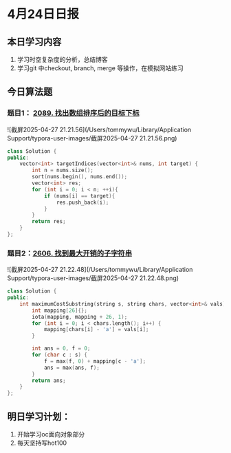 # 4月24日日报

## 本日学习内容

1. 学习时空复杂度的分析，总结博客
2. 学习git 中checkout, branch, merge 等操作，在模拟网站练习

## 今日算法题

### 题目1： [2089. 找出数组排序后的目标下标](https://leetcode.cn/problems/find-target-indices-after-sorting-array/)

![截屏2025-04-27 21.21.56](/Users/tommywu/Library/Application Support/typora-user-images/截屏2025-04-27 21.21.56.png)

```cpp
class Solution {
public:
    vector<int> targetIndices(vector<int>& nums, int target) {
        int n = nums.size();
        sort(nums.begin(), nums.end());
        vector<int> res;
        for (int i = 0; i < n; ++i){
            if (nums[i] == target){
                res.push_back(i);
            }
        }
        return res;
    }
};

```



### 题目2：[2606. 找到最大开销的子字符串](https://leetcode.cn/problems/find-the-substring-with-maximum-cost/)

![截屏2025-04-27 21.22.48](/Users/tommywu/Library/Application Support/typora-user-images/截屏2025-04-27 21.22.48.png)

```c++
class Solution {
public:
    int maximumCostSubstring(string s, string chars, vector<int>& vals) {
        int mapping[26]{};
        iota(mapping, mapping + 26, 1);
        for (int i = 0; i < chars.length(); i++) {
            mapping[chars[i] - 'a'] = vals[i];
        }

        int ans = 0, f = 0;
        for (char c : s) {
            f = max(f, 0) + mapping[c - 'a'];
            ans = max(ans, f);
        }
        return ans;
    }
};

```

##  明日学习计划：

1. 开始学习oc面向对象部分
2. 每天坚持写hot100